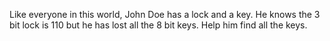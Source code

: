 Like everyone in this world, John Doe has a lock and a key. He knows the 3 bit lock is 110 but he has lost all the 8 bit keys. Help him find all the keys.
